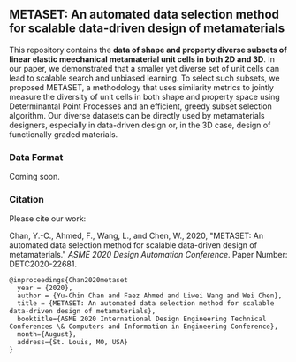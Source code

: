 ## METASET: An automated data selection method for scalable data-driven design of metamaterials

This repository contains the **data of shape and property diverse subsets of linear elastic meechanical metamaterial unit cells in both 2D and 3D**. In our paper, we demonstrated that a smaller yet diverse set of unit cells can lead to scalable search and unbiased learning. To select such subsets, we proposed METASET, a methodology that uses similarity metrics to jointly measure the diversity of unit cells in both shape and property space using Determinantal Point Processes and an efficient, greedy subset selection algorithm. Our diverse datasets can be directly used by metamaterials designers, especially in data-driven design or, in the 3D case, design of functionally graded materials.

### Data Format
Coming soon.

### Citation
Please cite our work:

Chan, Y.-C., Ahmed, F., Wang, L., and Chen, W., 2020, "METASET: An automated data selection method for scalable data-driven design of metamaterials." _ASME 2020 Design Automation Conference_. Paper Number: DETC2020-22681.

    @inproceedings{Chan2020metaset
      year = {2020},
      author = {Yu-Chin Chan and Faez Ahmed and Liwei Wang and Wei Chen},
      title = {METASET: An automated data selection method for scalable data-driven design of metamaterials},
      booktitle={ASME 2020 International Design Engineering Technical Conferences \& Computers and Information in Engineering Conference},
      month={August},
      address={St. Louis, MO, USA}
    }
